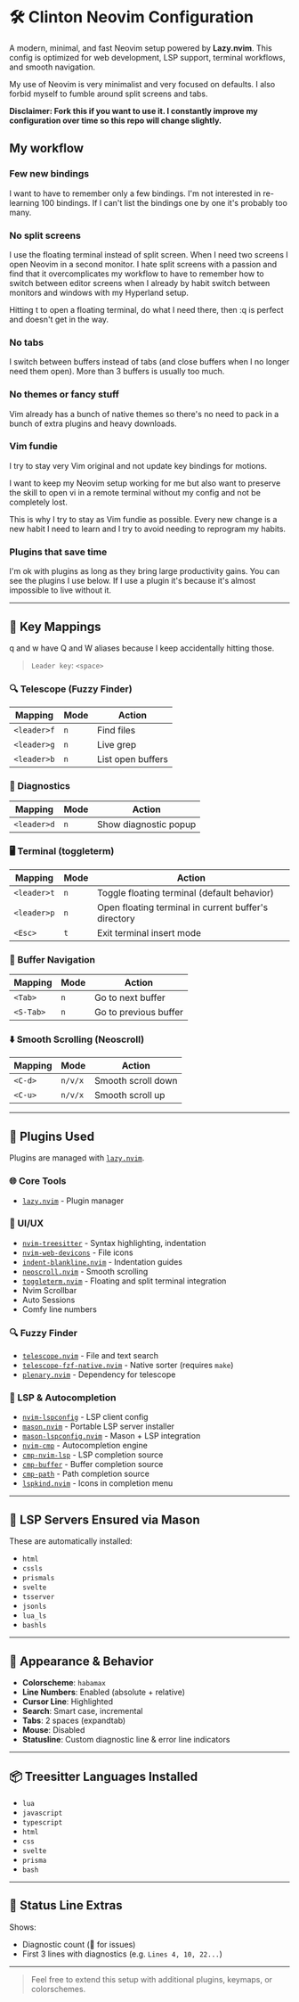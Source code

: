 # 🛠️ Clinton Neovim Configuration

A modern, minimal, and fast Neovim setup powered by **Lazy.nvim**. This config is optimized for web development, LSP support, terminal workflows, and smooth navigation.

My use of Neovim is very minimalist and very focused on defaults. I also forbid myself to fumble around split screens and tabs.

**Disclaimer: Fork this if you want to use it. I constantly improve my configuration over time so this repo will change slightly.**

## My workflow
### Few new bindings
I want to have to remember only a few bindings. I'm not interested in re-learning 100 bindings. If I can't list the bindings one by one it's probably too many.

### No split screens
I use the floating terminal instead of split screen. When I need two screens I open Neovim in a second monitor. I hate split screens with a passion and find that it overcomplicates my workflow to have to remember how to switch between editor screens when I already by habit switch between monitors and windows with my Hyperland setup.

Hitting <leader>t to open a floating terminal, do what I need there, then :q is perfect and doesn't get in the way.

### No tabs
I switch between buffers instead of tabs (and close buffers when I no longer need them open). More than 3 buffers is usually too much.

### No themes or fancy stuff
Vim already has a bunch of native themes so there's no need to pack in a bunch of extra plugins and heavy downloads.

### Vim fundie
I try to stay very Vim original and not update key bindings for motions.

I want to keep my Neovim setup working for me but also want to preserve the skill to open vi in a remote terminal without my config and not be completely lost.

This is why I try to stay as Vim fundie as possible. Every new change is a new habit I need to learn and I try to avoid needing to reprogram my habits.

### Plugins that save time
I'm ok with plugins as long as they bring large productivity gains. You can see the plugins I use below. If I use a plugin it's because it's almost impossible to live without it.

---

## 🔑 Key Mappings

q and w have Q and W aliases because I keep accidentally hitting those.

> `Leader key`: `<space>`

### 🔍 Telescope (Fuzzy Finder)

| Mapping         | Mode | Action                         |
|-----------------|------|--------------------------------|
| `<leader>f`     | `n`  | Find files                     |
| `<leader>g`     | `n`  | Live grep                      |
| `<leader>b`     | `n`  | List open buffers              |

### 🧠 Diagnostics

| Mapping         | Mode | Action                             |
|-----------------|------|------------------------------------|
| `<leader>d`     | `n`  | Show diagnostic popup              |

### 🖥️ Terminal (toggleterm)

| Mapping         | Mode | Action                                               |
|-----------------|------|------------------------------------------------------|
| `<leader>t`     | `n`  | Toggle floating terminal (default behavior)          |
| `<leader>p`     | `n`  | Open floating terminal in current buffer's directory |
| `<Esc>`         | `t`  | Exit terminal insert mode                            |

### 🔄 Buffer Navigation

| Mapping         | Mode | Action               |
|-----------------|------|----------------------|
| `<Tab>`         | `n`  | Go to next buffer    |
| `<S-Tab>`       | `n`  | Go to previous buffer|

### ⬇️ Smooth Scrolling (Neoscroll)

| Mapping         | Mode    | Action                      |
|-----------------|---------|-----------------------------|
| `<C-d>`         | `n/v/x` | Smooth scroll down          |
| `<C-u>`         | `n/v/x` | Smooth scroll up            |

---

## 🔌 Plugins Used

Plugins are managed with [`lazy.nvim`](https://github.com/folke/lazy.nvim).

### 🌐 Core Tools

- [`lazy.nvim`](https://github.com/folke/lazy.nvim) - Plugin manager

### 🌈 UI/UX

- [`nvim-treesitter`](https://github.com/nvim-treesitter/nvim-treesitter) - Syntax highlighting, indentation
- [`nvim-web-devicons`](https://github.com/nvim-tree/nvim-web-devicons) - File icons
- [`indent-blankline.nvim`](https://github.com/lukas-reineke/indent-blankline.nvim) - Indentation guides
- [`neoscroll.nvim`](https://github.com/karb94/neoscroll.nvim) - Smooth scrolling
- [`toggleterm.nvim`](https://github.com/akinsho/toggleterm.nvim) - Floating and split terminal integration
- Nvim Scrollbar
- Auto Sessions
- Comfy line numbers

### 🔍 Fuzzy Finder

- [`telescope.nvim`](https://github.com/nvim-telescope/telescope.nvim) - File and text search
- [`telescope-fzf-native.nvim`](https://github.com/nvim-telescope/telescope-fzf-native.nvim) - Native sorter (requires `make`)
- [`plenary.nvim`](https://github.com/nvim-lua/plenary.nvim) - Dependency for telescope

### 🧠 LSP & Autocompletion

- [`nvim-lspconfig`](https://github.com/neovim/nvim-lspconfig) - LSP client config
- [`mason.nvim`](https://github.com/williamboman/mason.nvim) - Portable LSP server installer
- [`mason-lspconfig.nvim`](https://github.com/williamboman/mason-lspconfig.nvim) - Mason + LSP integration
- [`nvim-cmp`](https://github.com/hrsh7th/nvim-cmp) - Autocompletion engine
- [`cmp-nvim-lsp`](https://github.com/hrsh7th/cmp-nvim-lsp) - LSP completion source
- [`cmp-buffer`](https://github.com/hrsh7th/cmp-buffer) - Buffer completion source
- [`cmp-path`](https://github.com/hrsh7th/cmp-path) - Path completion source
- [`lspkind.nvim`](https://github.com/onsails/lspkind.nvim) - Icons in completion menu

---

## 🧠 LSP Servers Ensured via Mason

These are automatically installed:

- `html`
- `cssls`
- `prismals`
- `svelte`
- `tsserver`
- `jsonls`
- `lua_ls`
- `bashls`

---

## 🧪 Appearance & Behavior

- **Colorscheme**: `habamax`
- **Line Numbers**: Enabled (absolute + relative)
- **Cursor Line**: Highlighted
- **Search**: Smart case, incremental
- **Tabs**: 2 spaces (expandtab)
- **Mouse**: Disabled
- **Statusline**: Custom diagnostic line & error line indicators

---

## 📦 Treesitter Languages Installed

- `lua`
- `javascript`
- `typescript`
- `html`
- `css`
- `svelte`
- `prisma`
- `bash`

---

## 📜 Status Line Extras

Shows:
- Diagnostic count (🔴 for issues)
- First 3 lines with diagnostics (e.g. `Lines 4, 10, 22...`)

---

> Feel free to extend this setup with additional plugins, keymaps, or colorschemes.

